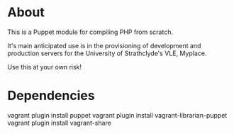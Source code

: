 About
=====

This is a Puppet module for compiling PHP from scratch.

It's main anticipated use is in the provisioning of development and production servers
for the University of Strathclyde's VLE, Myplace.

Use this at your own risk!

Dependencies
============

vagrant plugin install puppet
vagrant plugin install vagrant-librarian-puppet
vagrant plugin install vagrant-share
